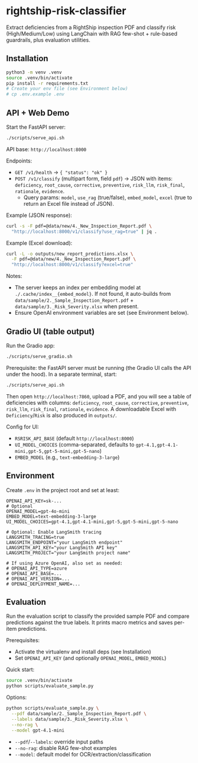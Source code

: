 # rightship-risk-classifier

Extract deficiencies from a RightShip inspection PDF and classify risk (High/Medium/Low) using LangChain with RAG few-shot + rule-based guardrails, plus evaluation utilities.

## Installation

```bash
python3 -m venv .venv
source .venv/bin/activate
pip install -r requirements.txt
# Create your env file (see Environment below)
# cp .env.example .env
```

 
## API + Web Demo

Start the FastAPI server:

```bash
./scripts/serve_api.sh
```

API base: `http://localhost:8000`

Endpoints:
- `GET /v1/health` → `{ "status": "ok" }`
- `POST /v1/classify` (multipart form, field `pdf`) → JSON with items: `deficiency`, `root_cause`, `corrective`, `preventive`, `risk_llm`, `risk_final`, `rationale`, `evidence`.
  - Query params: `model`, `use_rag` (true/false), `embed_model`, `excel` (true to return an Excel file instead of JSON).

Example (JSON response):
```bash
curl -s -F pdf=@data/new/4._New_Inspection_Report.pdf \
  "http://localhost:8000/v1/classify?use_rag=true" | jq .
```

Example (Excel download):
```bash
curl -L -o outputs/new_report_predictions.xlsx \
  -F pdf=@data/new/4._New_Inspection_Report.pdf \
  "http://localhost:8000/v1/classify?excel=true"
```

Notes:
- The server keeps an index per embedding model at `./.cache/index__{embed_model}`. If not found, it auto-builds from `data/sample/2._Sample_Inspection_Report.pdf` + `data/sample/3._Risk_Severity.xlsx` when present.
- Ensure OpenAI environment variables are set (see Environment below).

## Gradio UI (table output)

Run the Gradio app:

```bash
./scripts/serve_gradio.sh
```

Prerequisite: the FastAPI server must be running (the Gradio UI calls the API under the hood). In a separate terminal, start:

```bash
./scripts/serve_api.sh
```

Then open `http://localhost:7860`, upload a PDF, and you will see a table of deficiencies with columns: `deficiency`, `root_cause`, `corrective`, `preventive`, `risk_llm`, `risk_final`, `rationale`, `evidence`. A downloadable Excel with `Deficiency`/`Risk` is also produced in `outputs/`.

Config for UI:
- `RSRISK_API_BASE` (default `http://localhost:8000`)
- `UI_MODEL_CHOICES` (comma-separated, defaults to `gpt-4.1,gpt-4.1-mini,gpt-5,gpt-5-mini,gpt-5-nano`)
- `EMBED_MODEL` (e.g., `text-embedding-3-large`)

## Environment

Create `.env` in the project root and set at least:

```
OPENAI_API_KEY=sk-...
# Optional
OPENAI_MODEL=gpt-4o-mini
EMBED_MODEL=text-embedding-3-large
UI_MODEL_CHOICES=gpt-4.1,gpt-4.1-mini,gpt-5,gpt-5-mini,gpt-5-nano

# Optional: Enable LangSmith tracing
LANGSMITH_TRACING=true
LANGSMITH_ENDPOINT="your LangSmith endpoint"
LANGSMITH_API_KEY="your LangSmith API key"
LANGSMITH_PROJECT="your LangSmith project name"

# If using Azure OpenAI, also set as needed:
# OPENAI_API_TYPE=azure
# OPENAI_API_BASE=...
# OPENAI_API_VERSION=...
# OPENAI_DEPLOYMENT_NAME=...
```

## Evaluation

Run the evaluation script to classify the provided sample PDF and compare predictions against the true labels. It prints macro metrics and saves per-item predictions.

Prerequisites:
- Activate the virtualenv and install deps (see Installation)
- Set `OPENAI_API_KEY` (and optionally `OPENAI_MODEL`, `EMBED_MODEL`)

Quick start:
```bash
source .venv/bin/activate
python scripts/evaluate_sample.py
```

Options:
```bash
python scripts/evaluate_sample.py \
  --pdf data/sample/2._Sample_Inspection_Report.pdf \
  --labels data/sample/3._Risk_Severity.xlsx \
  --no-rag \
  --model gpt-4.1-mini
```
- `--pdf`/`--labels`: override input paths
- `--no-rag`: disable RAG few-shot examples
- `--model`: default model for OCR/extraction/classification

